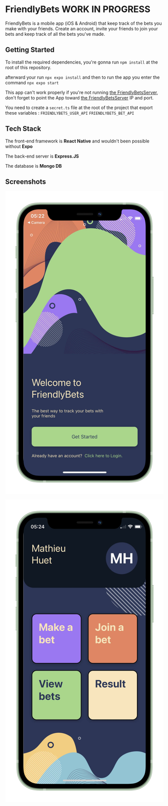 # FriendlyBets **WORK IN PROGRESS**

FriendlyBets is a mobile app (iOS & Android) that keep track of the bets you make with your friends. Create an account, invite your friends to join your bets and keep track of all the bets you've made.

## Getting Started

To install the required dependencies, you're gonna run `npm install` at the root of this repository.

afterward your run `npx expo install` and then to run the app you enter the command `npx expo start`

This app can't work properly if you're not running [the FriendlyBetsServer](https://github.com/mathieuhuet/FriendlyBetsServer), don't forget to point the App toward [the FriendlyBetsServer](https://github.com/mathieuhuet/FriendlyBetsServer) IP and port.

You need to create a `secret.ts` file at the root of the project that export these variables : `FRIENDLYBETS_USER_API` `FRIENDLYBETS_BET_API`

## Tech Stack

The front-end framework is **React Native** and wouldn't been possible without **Expo**

The back-end server is **Express.JS**

The database is **Mongo DB**

## Screenshots

![](assets/screenshots/FriendlyBets_001.png)

![](assets/screenshots/FriendlyBets_007.png)
